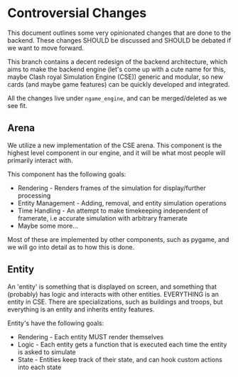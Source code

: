 # Controversial Changes

This document outlines some very opinionated changes that are done to the backend.
These changes SHOULD be discussed and SHOULD be debated if we want to move forward.

This branch contains a decent redesign of the backend architecture,
which aims to make the backend engine 
(let's come up with a cute name for this, maybe Clash royal Simulation Engine (CSE))
generic and modular, so new cards (and maybe game features)
can be quickly developed and integrated.

All the changes live under `ngame_engine`, and can be merged/deleted as we see fit.

## Arena

We utilize a new implementation of the CSE arena.
This component is the highest level component in our engine,
and it will be what most people will primarily interact with.

This component has the following goals:

- Rendering - Renders frames of the simulation for display/further processing
- Entity Management - Adding, removal, and entity simulation operations
- Time Handling - An attempt to make timekeeping independent of framerate, i.e accurate simulation with arbitrary framerate
- Maybe some more...

Most of these are implemented by other components, such as pygame, and we will go into detail as to how this is done.

## Entity

An 'entity' is something that is displayed on screen,
and something that (probably) has logic and interacts with other entities.
EVERYTHING is an entity in CSE.
There are specializations, such as buildings and troops,
but everything is an entity and inherits entity features.

Entity's have the following goals:

- Rendering - Each entity MUST render themselves
- Logic - Each entity gets a function that is executed each time the entity is asked to simulate
- State - Entities keep track of their state, and can hook custom actions into each state
